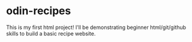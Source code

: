 # odin-recipes

This is my first html project! I'll be demonstrating beginner html/git/github skills to build a basic recipe website.
